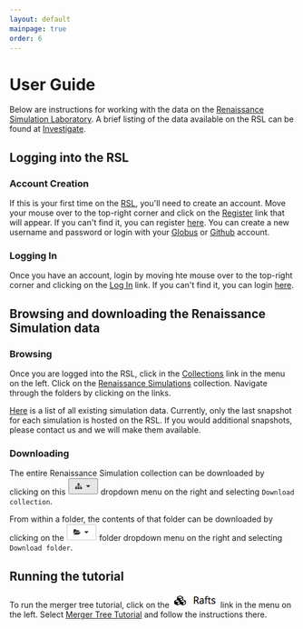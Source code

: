 ```yaml
---
layout: default
mainpage: true
order: 6
---
```


# User Guide

Below are instructions for working with the data on the [Renaissance Simulation Laboratory](https://girder.rensimlab.xyz/). A brief listing of the data available on the RSL can be found at [Investigate](investigate.html).
## Logging into the RSL

### Account Creation
If this is your first time on the [RSL](https://girder.rensimlab.xyz/), you'll need to create an account. Move your mouse over to the top-right corner and click on the [Register](https://girder.rensimlab.xyz/#?dialog=register) link that will appear. If you can't find it, you can register [here](https://girder.rensimlab.xyz/#?dialog=register). You can create a new username and password or login with your [Globus](https://www.globus.org/) or [Github](https://github.com/) account.

### Logging In
Once you have an account, login by moving hte mouse over to the top-right corner and clicking on the [Log In](https://girder.rensimlab.xyz/#?dialog=login) link. If you can't find it, you can login [here](https://girder.rensimlab.xyz/#?dialog=login).

## Browsing and downloading the Renaissance Simulation data

### Browsing
Once you are logged into the RSL, click in the [Collections](https://girder.rensimlab.xyz/#collections) link in the menu on the left. Click on the [Renaissance Simulations](https://girder.rensimlab.xyz/#collection/59b04a0e38eed90001dcc45b) collection. Navigate through the folders by clicking on the links.

[Here](investigate.html) is a list of all existing simulation data. Currently, only the last snapshot for each simulation is hosted on the RSL. If you would additional snapshots, please contact us and we will make them available.

### Downloading

The entire Renaissance Simulation collection can be downloaded by clicking on this ![collection image](images/collection.png) dropdown menu on the right and selecting `Download collection`.

From within a folder, the contents of that folder can be downloaded by clicking on the ![folder image](images/folder.png) folder dropdown menu on the right and selecting `Download folder`.

## Running the tutorial

To run the merger tree tutorial, click on the [![Rafts](images/rafts.png)](https://girder.rensimlab.xyz/#rafts) link in the menu on the left. Select [Merger Tree Tutorial](https://girder.rensimlab.xyz/#raft/5a860be19f31db0001782590/run) and follow the instructions there.
